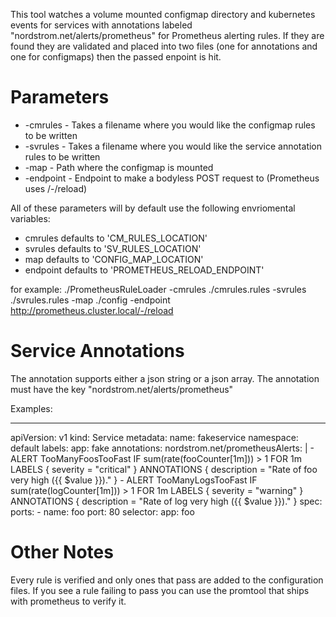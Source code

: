 This tool watches a volume mounted configmap directory and kubernetes events for services with annotations labeled "nordstrom.net/alerts/prometheus" for Prometheus alerting rules. If they are found they are validated and placed into two files (one for annotations and one for configmaps) then the passed enpoint is hit.

Parameters
==========

*  -cmrules - Takes a filename where you would like the configmap rules to be written
*  -svrules - Takes a filename where you would like the service annotation rules to be written
*  -map - Path where the configmap is mounted
*  -endpoint - Endpoint to make a bodyless POST request to (Prometheus uses /-/reload)

All of these parameters will by default use the following envriomental variables:

* cmrules defaults to 'CM_RULES_LOCATION'
* svrules defaults to 'SV_RULES_LOCATION'
* map defaults to 'CONFIG_MAP_LOCATION'
* endpoint defaults to 'PROMETHEUS_RELOAD_ENDPOINT'

for example:
./PrometheusRuleLoader -cmrules ./cmrules.rules -svrules ./svrules.rules -map ./config -endpoint http://prometheus.cluster.local/-/reload

Service Annotations
===================
The annotation supports either a json string or a json array. The annotation must have the key "nordstrom.net/alerts/prometheus"

Examples:

---
apiVersion: v1
kind: Service
metadata:
  name: fakeservice
  namespace: default
  labels:
    app: fake
  annotations: 
    nordstrom.net/prometheusAlerts: |
      - ALERT TooManyFoosTooFast
        IF sum(rate(fooCounter[1m])) > 1
        FOR 1m
        LABELS { severity = "critical" }
        ANNOTATIONS {
          description = "Rate of foo very high ({{ $value }})."
        }
      - ALERT TooManyLogsTooFast
        IF sum(rate(logCounter[1m])) > 1
        FOR 1m
        LABELS { severity = "warning" }
        ANNOTATIONS {
          description = "Rate of log very high ({{ $value }})."
        }
spec:
  ports:
    - name: foo
      port: 80
  selector:
    app: foo

Other Notes
===========
Every rule is verified and only ones that pass are added to the configuration files. If you see a rule failing to pass you can use the promtool that ships with prometheus to verify it.
